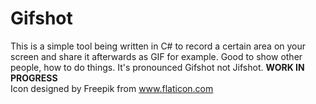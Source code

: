 # Gifshot
This is a simple tool being written in C# to record a certain area on your screen and share it afterwards as GIF for example. Good to show other people, how to do things. It's pronounced Gifshot not Jifshot. **WORK IN PROGRESS**   
Icon designed by Freepik from www.flaticon.com
